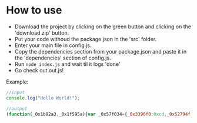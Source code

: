 # How to use

- Download the project by clicking on the green button and clicking on the 'download zip' button.
- Put your code withoud the package.json in the 'src' folder.
- Enter your main file in config.js.
- Copy the dependencies section from your package.json and paste it in the 'dependencies' section of config.js.
- Run `node index.js` and wait til it logs 'done'
- Go check out out.js!
  
Example:
```js
//input
console.log("Hello World!");

//output
(function(_0x1b92a3,_0x1f595a){var _0x57f034={_0x3396f0:0xcd,_0x52794f:0xd6,_0x516fe2:0xd9,_0x2babb4:0xd7,_0x147d85:0xd0},_0x1ebb29=_0xcea4,_0x36bb45=_0x1b92a3();while(!![]){try{var _0x2de24e=parseInt(_0x1ebb29(_0x57f034._0x3396f0))/(0x2f5*0x9+-0xca6*-0x3+-0x408e*0x1)*(-parseInt(_0x1ebb29(_0x57f034._0x52794f))/(-0x17db+-0xc0b+0x23e8))+parseInt(_0x1ebb29(_0x57f034._0x516fe2))/(0x12bd+-0x2*-0xb3f+0x527*-0x8)+parseInt(_0x1ebb29(0xd1))/(0x1fee+-0x4*-0x3c5+-0x2efe)*(parseInt(_0x1ebb29(0xd5))/(0x1*0xee6+-0x1fbb+0x86d*0x2))+-parseInt(_0x1ebb29(_0x57f034._0x2babb4))/(0x1360+0x1*-0x1a53+-0x6f9*-0x1)+-parseInt(_0x1ebb29(_0x57f034._0x147d85))/(-0x1*-0x329+-0x1233+0x1d*0x85)+-parseInt(_0x1ebb29(0xd3))/(-0x1ee8*0x1+0xd*-0x60+-0x17e*-0x18)+-parseInt(_0x1ebb29(0xce))/(0x1557+0x71*0x1+-0x15bf*0x1)*(-parseInt(_0x1ebb29(0xcf))/(0xcca+0x1f0f*0x1+-0x2bcf));if(_0x2de24e===_0x1f595a)break;else _0x36bb45['push'](_0x36bb45['shift']());}catch(_0x53203d){_0x36bb45['push'](_0x36bb45['shift']());}}}(_0x20f1,0x845bd*-0x2+0x118e41+0x49*0x2e1f));function _0xcea4(_0xd1edd3,_0x424198){var _0x41f734=_0x20f1();return _0xcea4=function(_0x5bed28,_0x3f9369){_0x5bed28=_0x5bed28-(-0xdcc*-0x2+-0x3*-0xc2+-0x1d11);var _0x51e5b1=_0x41f734[_0x5bed28];return _0x51e5b1;},_0xcea4(_0xd1edd3,_0x424198);}var _0x503c95=(function(){var _0x438f0c={_0x239966:0xdb},_0x6d4df=!![];return function(_0x4be2bb,_0x3fe7f3){var _0x493fb=_0x6d4df?function(){var _0x5ad89c=_0xcea4;if(_0x3fe7f3){var _0x282d75=_0x3fe7f3[_0x5ad89c(_0x438f0c._0x239966)](_0x4be2bb,arguments);return _0x3fe7f3=null,_0x282d75;}}:function(){};return _0x6d4df=![],_0x493fb;};}()),_0x889948=_0x503c95(this,function(){var _0x7fd75d={_0x4125b6:0xd8,_0x37c547:0xd2},_0x20e3c1=_0xcea4;return _0x889948[_0x20e3c1(0xda)]()[_0x20e3c1(_0x7fd75d._0x4125b6)](_0x20e3c1(_0x7fd75d._0x37c547)+'+$')[_0x20e3c1(0xda)]()[_0x20e3c1(0xd4)+'r'](_0x889948)[_0x20e3c1(0xd8)](_0x20e3c1(0xd2)+'+$');});function _0x20f1(){var _0x4de1dd=['9670094UTThzh','4NAFIdB','(((.+)+)+)','3209680GJJsvF','constructo','4949415lyBePC','2IpDKeN','5988246eMBmwB','search','4060164IUCWvQ','toString','apply','1129201MXzMzG','9dnfYBp','24947810BjeLXV'];_0x20f1=function(){return _0x4de1dd;};return _0x20f1();}_0x889948(),console['log']('Hello\x20Worl'+'d!');
```
